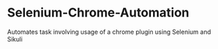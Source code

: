 # Selenium-Chrome-Automation
Automates task involving usage of a chrome plugin using Selenium and Sikuli
